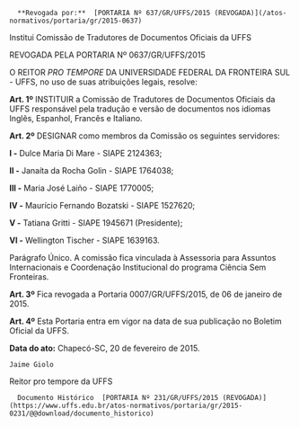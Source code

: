       **Revogada por:**  [PORTARIA Nº 637/GR/UFFS/2015 (REVOGADA)](/atos-normativos/portaria/gr/2015-0637) 

   Institui Comissão de Tradutores de Documentos Oficiais da UFFS  

REVOGADA PELA PORTARIA Nº 0637/GR/UFFS/2015

 O REITOR *PRO TEMPORE* DA UNIVERSIDADE FEDERAL DA FRONTEIRA SUL - UFFS, no uso de suas atribuições legais, resolve:

 **Art. 1º** INSTITUIR a Comissão de Tradutores de Documentos Oficiais da UFFS responsável pela tradução e versão de documentos nos idiomas Inglês, Espanhol, Francês e Italiano.

 **Art. 2º** DESIGNAR como membros da Comissão os seguintes servidores:

 **I -** Dulce Maria Di Mare - SIAPE 2124363;

 **II -** Janaíta da Rocha Golin - SIAPE 1764038;

 **III -** Maria José Laiño - SIAPE 1770005;

 **IV -** Maurício Fernando Bozatski - SIAPE 1527620;

 **V -** Tatiana Gritti - SIAPE 1945671 (Presidente);

 **VI -** Wellington Tischer - SIAPE 1639163.

 Parágrafo Único. A comissão fica vinculada à Assessoria para Assuntos Internacionais e Coordenação Institucional do programa Ciência Sem Fronteiras.

 **Art. 3º** Fica revogada a Portaria 0007/GR/UFFS/2015, de 06 de janeiro de 2015.

 **Art. 4º** Esta Portaria entra em vigor na data de sua publicação no Boletim Oficial da UFFS.

  

   **Data do ato:** Chapecó-SC, 20 de fevereiro de 2015.   
 

    Jaime Giolo   
 Reitor pro tempore da UFFS 

      Documento Histórico  [PORTARIA Nº 231/GR/UFFS/2015 (REVOGADA)](https://www.uffs.edu.br/atos-normativos/portaria/gr/2015-0231/@@download/documento_historico)     
      
